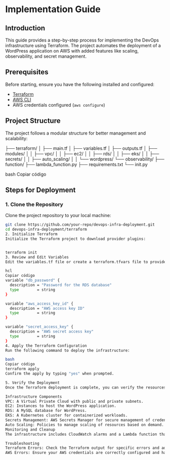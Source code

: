 # Implementation Guide

## Introduction
This guide provides a step-by-step process for implementing the DevOps infrastructure using Terraform. The project automates the deployment of a WordPress application on AWS with added features like scaling, observability, and secret management.

## Prerequisites
Before starting, ensure you have the following installed and configured:
- [Terraform](https://www.terraform.io/downloads.html)
- [AWS CLI](https://aws.amazon.com/cli/)
- AWS credentials configured (`aws configure`)

## Project Structure
The project follows a modular structure for better management and scalability:

├── terraform/
│ ├── main.tf
│ ├── variables.tf
│ ├── outputs.tf
│ ├── modules/
│ │ ├── vpc/
│ │ ├── ec2/
│ │ ├── rds/
│ │ ├── eks/
│ │ ├── secrets/
│ │ ├── auto_scaling/
│ │ └── wordpress/
└── observability/
├── function/
├── lambda_function.py
├── requirements.txt
└── init.py

bash
Copiar código

## Steps for Deployment

### 1. Clone the Repository
Clone the project repository to your local machine:
```bash
git clone https://github.com/your-repo/devops-infra-deployment.git
cd devops-infra-deployment/terraform
2. Initialize Terraform
Initialize the Terraform project to download provider plugins:


terraform init
3. Review and Edit Variables
Edit the variables.tf file or create a terraform.tfvars file to provide your custom values:

hcl
Copiar código
variable "db_password" {
  description = "Password for the RDS database"
  type        = string
}

variable "aws_access_key_id" {
  description = "AWS access key ID"
  type        = string
}

variable "secret_access_key" {
  description = "AWS secret access key"
  type        = string
}
4. Apply the Terraform Configuration
Run the following command to deploy the infrastructure:

bash
Copiar código
terraform apply
Confirm the apply by typing "yes" when prompted.

5. Verify the Deployment
Once the Terraform deployment is complete, you can verify the resources in your AWS Management Console.

Infrastructure Components
VPC: A Virtual Private Cloud with public and private subnets.
EC2: Instances to host the WordPress application.
RDS: A MySQL database for WordPress.
EKS: A Kubernetes cluster for containerized workloads.
Secrets Management: AWS Secrets Manager for secure management of credentials.
Auto Scaling: Policies to manage scaling of resources based on demand.
Monitoring and Cleanup
The infrastructure includes CloudWatch alarms and a Lambda function that triggers automatic cleanup of resources after 20 minutes of inactivity.

Troubleshooting
Terraform Errors: Check the Terraform output for specific errors and adjust the variables as needed.
AWS Errors: Ensure your AWS credentials are correctly configured and have the necessary permissions.